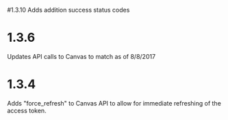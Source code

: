 #1.3.10
Adds addition success status codes

# 1.3.6
Updates API calls to Canvas to match as of 8/8/2017

# 1.3.4
Adds "force_refresh" to Canvas API to allow for immediate refreshing of the access token.